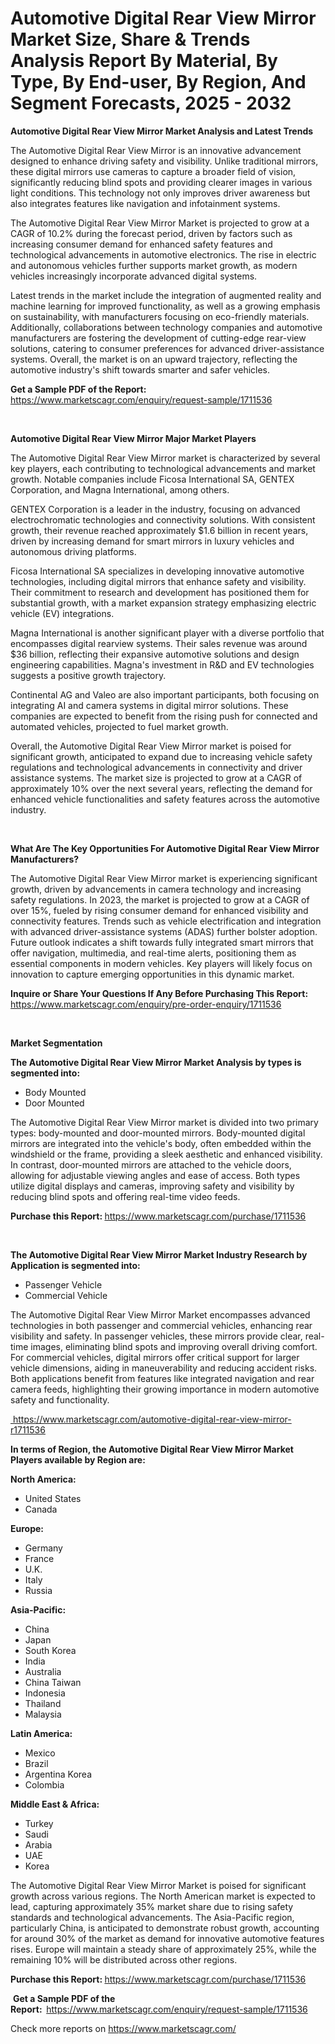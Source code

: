 <p><h1>Automotive Digital Rear View Mirror Market Size, Share & Trends Analysis Report By Material, By Type, By End-user, By Region, And Segment Forecasts, 2025 - 2032</h1></p><p><strong>Automotive Digital Rear View Mirror Market Analysis and Latest Trends</strong></p>
<p><p>The Automotive Digital Rear View Mirror is an innovative advancement designed to enhance driving safety and visibility. Unlike traditional mirrors, these digital mirrors use cameras to capture a broader field of vision, significantly reducing blind spots and providing clearer images in various light conditions. This technology not only improves driver awareness but also integrates features like navigation and infotainment systems.</p><p>The Automotive Digital Rear View Mirror Market is projected to grow at a CAGR of 10.2% during the forecast period, driven by factors such as increasing consumer demand for enhanced safety features and technological advancements in automotive electronics. The rise in electric and autonomous vehicles further supports market growth, as modern vehicles increasingly incorporate advanced digital systems.</p><p>Latest trends in the market include the integration of augmented reality and machine learning for improved functionality, as well as a growing emphasis on sustainability, with manufacturers focusing on eco-friendly materials. Additionally, collaborations between technology companies and automotive manufacturers are fostering the development of cutting-edge rear-view solutions, catering to consumer preferences for advanced driver-assistance systems. Overall, the market is on an upward trajectory, reflecting the automotive industry's shift towards smarter and safer vehicles.</p></p>
<p><strong>Get a Sample PDF of the Report:&nbsp;</strong> <a href="https://www.marketscagr.com/enquiry/request-sample/1711536?utm_campaign=1909&utm_medium=2&utm_source=Github&utm_content=ia&utm_term=11012025&utm_id=automotive-digital-rear-view-mirror">https://www.marketscagr.com/enquiry/request-sample/1711536</a></p>
<p>&nbsp;</p>
<p><strong>Automotive Digital Rear View Mirror Major Market Players</strong></p>
<p><p>The Automotive Digital Rear View Mirror market is characterized by several key players, each contributing to technological advancements and market growth. Notable companies include Ficosa International SA, GENTEX Corporation, and Magna International, among others.</p><p>GENTEX Corporation is a leader in the industry, focusing on advanced electrochromatic technologies and connectivity solutions. With consistent growth, their revenue reached approximately $1.6 billion in recent years, driven by increasing demand for smart mirrors in luxury vehicles and autonomous driving platforms.</p><p>Ficosa International SA specializes in developing innovative automotive technologies, including digital mirrors that enhance safety and visibility. Their commitment to research and development has positioned them for substantial growth, with a market expansion strategy emphasizing electric vehicle (EV) integrations.</p><p>Magna International is another significant player with a diverse portfolio that encompasses digital rearview systems. Their sales revenue was around $36 billion, reflecting their expansive automotive solutions and design engineering capabilities. Magna's investment in R&D and EV technologies suggests a positive growth trajectory.</p><p>Continental AG and Valeo are also important participants, both focusing on integrating AI and camera systems in digital mirror solutions. These companies are expected to benefit from the rising push for connected and automated vehicles, projected to fuel market growth.</p><p>Overall, the Automotive Digital Rear View Mirror market is poised for significant growth, anticipated to expand due to increasing vehicle safety regulations and technological advancements in connectivity and driver assistance systems. The market size is projected to grow at a CAGR of approximately 10% over the next several years, reflecting the demand for enhanced vehicle functionalities and safety features across the automotive industry.</p></p>
<p>&nbsp;</p>
<p><strong>What Are The Key Opportunities For Automotive Digital Rear View Mirror Manufacturers?</strong></p>
<p><p>The Automotive Digital Rear View Mirror market is experiencing significant growth, driven by advancements in camera technology and increasing safety regulations. In 2023, the market is projected to grow at a CAGR of over 15%, fueled by rising consumer demand for enhanced visibility and connectivity features. Trends such as vehicle electrification and integration with advanced driver-assistance systems (ADAS) further bolster adoption. Future outlook indicates a shift towards fully integrated smart mirrors that offer navigation, multimedia, and real-time alerts, positioning them as essential components in modern vehicles. Key players will likely focus on innovation to capture emerging opportunities in this dynamic market.</p></p>
<p><strong>Inquire or Share Your Questions If Any Before Purchasing This Report:</strong> <a href="https://www.marketscagr.com/enquiry/pre-order-enquiry/1711536?utm_campaign=1909&utm_medium=2&utm_source=Github&utm_content=ia&utm_term=11012025&utm_id=automotive-digital-rear-view-mirror">https://www.marketscagr.com/enquiry/pre-order-enquiry/1711536</a></p>
<p>&nbsp;</p>
<p><strong>Market Segmentation</strong></p>
<p><strong>The Automotive Digital Rear View Mirror Market Analysis by types is segmented into:</strong></p>
<p><ul><li>Body Mounted</li><li>Door Mounted</li></ul></p>
<p><p>The Automotive Digital Rear View Mirror market is divided into two primary types: body-mounted and door-mounted mirrors. Body-mounted digital mirrors are integrated into the vehicle's body, often embedded within the windshield or the frame, providing a sleek aesthetic and enhanced visibility. In contrast, door-mounted mirrors are attached to the vehicle doors, allowing for adjustable viewing angles and ease of access. Both types utilize digital displays and cameras, improving safety and visibility by reducing blind spots and offering real-time video feeds.</p></p>
<p><strong>Purchase this Report:&nbsp;</strong><a href="https://www.marketscagr.com/purchase/1711536?utm_campaign=1909&utm_medium=2&utm_source=Github&utm_content=ia&utm_term=11012025&utm_id=automotive-digital-rear-view-mirror">https://www.marketscagr.com/purchase/1711536</a></p>
<p>&nbsp;</p>
<p><strong>The Automotive Digital Rear View Mirror Market Industry Research by Application is segmented into:</strong></p>
<p><ul><li>Passenger Vehicle</li><li>Commercial Vehicle</li></ul></p>
<p><p>The Automotive Digital Rear View Mirror Market encompasses advanced technologies in both passenger and commercial vehicles, enhancing rear visibility and safety. In passenger vehicles, these mirrors provide clear, real-time images, eliminating blind spots and improving overall driving comfort. For commercial vehicles, digital mirrors offer critical support for larger vehicle dimensions, aiding in maneuverability and reducing accident risks. Both applications benefit from features like integrated navigation and rear camera feeds, highlighting their growing importance in modern automotive safety and functionality.</p></p>
<p><a href="https://www.marketscagr.com/automotive-digital-rear-view-mirror-r1711536?utm_campaign=1909&utm_medium=2&utm_source=Github&utm_content=ia&utm_term=11012025&utm_id=automotive-digital-rear-view-mirror">&nbsp;https://www.marketscagr.com/automotive-digital-rear-view-mirror-r1711536</a></p>
<p><strong>In terms of Region, the Automotive Digital Rear View Mirror Market Players available by Region are:</strong></p>
<p>
    <p> <strong> North America: </strong>
        <ul>
            <li>United States</li>
            <li>Canada</li>
        </ul>
        </p> 
    <p> <strong> Europe: </strong>
        <ul>
            <li>Germany</li>
            <li>France</li>
            <li>U.K.</li>
            <li>Italy</li>
            <li>Russia</li>
        </ul>
        </p> 
    <p> <strong> Asia-Pacific: </strong>
        <ul>
            <li>China</li>
            <li>Japan</li>
            <li>South Korea</li>
            <li>India</li>
            <li>Australia</li>
            <li>China Taiwan</li>
            <li>Indonesia</li>
            <li>Thailand</li>
            <li>Malaysia</li>
        </ul>
        </p> 
    <p> <strong> Latin America: </strong>
        <ul>
            <li>Mexico</li>
            <li>Brazil</li>
            <li>Argentina Korea</li>
            <li>Colombia</li>
        </ul>
        </p> 
    <p> <strong> Middle East & Africa: </strong>
        <ul>
            <li>Turkey</li>
            <li>Saudi</li>
            <li>Arabia</li>
            <li>UAE</li>
            <li>Korea</li>
        </ul>
    </p>
    </p>
<p><p>The Automotive Digital Rear View Mirror Market is poised for significant growth across various regions. The North American market is expected to lead, capturing approximately 35% market share due to rising safety standards and technological advancements. The Asia-Pacific region, particularly China, is anticipated to demonstrate robust growth, accounting for around 30% of the market as demand for innovative automotive features rises. Europe will maintain a steady share of approximately 25%, while the remaining 10% will be distributed across other regions.</p></p>
<p><strong>Purchase this Report: </strong><a href="https://www.marketscagr.com/purchase/1711536?utm_campaign=1909&utm_medium=2&utm_source=Github&utm_content=ia&utm_term=11012025&utm_id=automotive-digital-rear-view-mirror">https://www.marketscagr.com/purchase/1711536</a></p>
<p>&nbsp;<strong>Get a Sample PDF of the Report:&nbsp;&nbsp;</strong><a href="https://www.marketscagr.com/enquiry/request-sample/1711536?utm_campaign=1909&utm_medium=2&utm_source=Github&utm_content=ia&utm_term=11012025&utm_id=automotive-digital-rear-view-mirror">https://www.marketscagr.com/enquiry/request-sample/1711536</a></p>
<p><strong></strong></p>
<p>Check more reports on <a href="https://www.marketscagr.com/?utm_campaign=1909&utm_medium=2&utm_source=Github&utm_content=ia&utm_term=11012025&utm_id=automotive-digital-rear-view-mirror">https://www.marketscagr.com/</a></p>